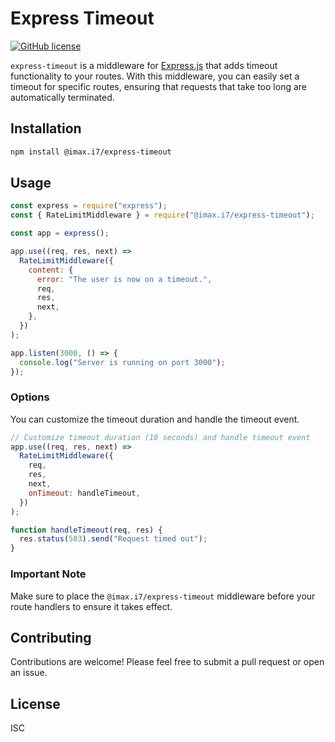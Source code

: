 # Express Timeout

[![GitHub license](https://img.shields.io/github/license/TrishCX/express-timeout.svg)](https://github.com/TrishCX/Express-Timeout/blob/main/LICENSE)

`express-timeout` is a middleware for [Express.js](https://expressjs.com/) that adds timeout functionality to your routes. With this middleware, you can easily set a timeout for specific routes, ensuring that requests that take too long are automatically terminated.

## Installation

```bash
npm install @imax.i7/express-timeout
```

## Usage

```javascript
const express = require("express");
const { RateLimitMiddleware } = require("@imax.i7/express-timeout");

const app = express();

app.use((req, res, next) =>
  RateLimitMiddleware({
    content: {
      error: "The user is now on a timeout.",
      req,
      res,
      next,
    },
  })
);

app.listen(3000, () => {
  console.log("Server is running on port 3000");
});
```

### Options

You can customize the timeout duration and handle the timeout event.

```javascript
// Customize timeout duration (10 seconds) and handle timeout event
app.use((req, res, next) =>
  RateLimitMiddleware({
    req,
    res,
    next,
    onTimeout: handleTimeout,
  })
);

function handleTimeout(req, res) {
  res.status(503).send("Request timed out");
}
```

### Important Note

Make sure to place the `@imax.i7/express-timeout` middleware before your route handlers to ensure it takes effect.

## Contributing

Contributions are welcome! Please feel free to submit a pull request or open an issue.

## License

ISC
